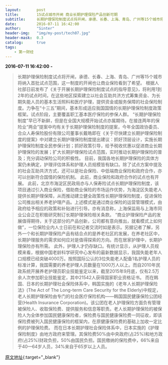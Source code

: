 ```yaml
---
layout:       post
title:        15试点城市开闸 商业长期护理保险产品创新可期 
subtitle:     长期护理保险制度试点将开闸，承德、长春、上海、青岛、广州等15个城市将纳入首批试点范围，这一制度的开闸也让商业保险看到了希望。
date:         2016-07-11 16:42:00
author:       "Sinter"
header-img:   "img/my-post/tech07.jpg"
header-mask:  0.3
catalog:      true
tags:
    - 第一财经
---
```


**2016-07-11 16:42:00**  **-**

> 长期护理保险制度试点将开闸，承德、长春、上海、青岛、广州等15个城市将纳入首批试点范围，这一制度的开闸也让商业保险看到了希望。
根据人社部日前发布了《关于开展长期护理保险制度试点的指导意见》，将利用1到2年的试点时间，在这些地区探索建立以社会互助共济方式筹集资金、为长期失能人员的基本生活照料和医疗护理，提供资金或服务保障的社会保险制度。力争在“十三五”期间，基本形成适应我国国情的长期护理保险制度政策框架。试点阶段，主要覆盖职工基本医疗保险的参保人群。
“长期护理保险制度”早已不新鲜，但是在全国大规模开始试点亦属期待。在接连两年的保险业“两会”提案中均有关于长期护理保险制度的提案，今年全国政协委员、合众人寿保险股份有限公司董事长戴皓即在《关于尽快建立长期护理保险制度的提案》中对建立长期护理保险制度提出建议：抓好顶层设计，实施长期护理保险制度全民参保计划；抓好政策引导，给予税收优惠以促进商业长期护理保险的发展；扩大长期护理保险试点范围，实时推动长期护理保险的普及；充分调动保险公司的积极性。
目前，我国各地长期护理保险的具体方案仍未确定，护理评估体系和护理人员规模皆有缺口。除了试点方案中提及的社会互助共济方式，还可以是社会保险、中低端商业保险和政府合作，亦可以创新符合国情的保险机制。
此前，商业保险和政府合作的试点也有开展。
此前，北京市海淀区民政局亦与人保寿险试点长期护理保险制度，该项目通过引入商业保险，借助商业保险的市场运作优势，为海淀区失能老人提供长期护理保障，从而推动建立健全政策性长期护理保险制度，促进保险公司推出相关养老护理产品。上述模式是通过商业保险的运营管理模式，由政府给予相应的政策和补贴进行引导。亦有消息称，上海保监局与上海市同业公会正在积极研究制订长期护理保险相关条款。
“商业护理保险产品的发展值得期待，关于这部分的产品创新，公司都有意向推出，就看模式上如何做”，一位保险业内人士日前在和记者交流时如是表示。另据记者了解，另外一个和长期护理保险产品有结合点的是养老社区的发展，在养老社区中，长期护理服务的需求如何应对是值得探索的方向。而在居家护理中，长期护理保险亦有所需。
此外，护理人才仍存缺口。有统计显示，从护理人员规模来看，根据中国老龄科学研究中心发布的最新数据显示，我国失能老年人口规模已经突破4000万。按照国际公认的3位失能老人配备1名护理人员的标准计算，我国需要的养老护理人员数量在1000万人以上。而自2010年民政系统开展养老护理员职业技能鉴定以来，截至2015年9月底，仅有2.5万余人次参加职业技能鉴定，其中21542人获得国家职业资格证书。
而在韩国、日本的长期护理社会保险体系中，韩国实施的《老年人长期护理保险法》(The Act of The Long-term Care Security for the Elderly)中规定，老人长期护理保险由专门的社会医疗保险机构——韩国国民健康保险公团经营(Health Insurance Corporation)。该公团在老人护理保险方面负有管理被保险人、收取保险费、提供服务和信息等职责。老人长期护理保险的被保险人为全体参加国民健康保险者，保险费与国民健康保险费一同征收，即该保险费被列入国民健康保险的框架内，在原健康保险费的基础上加收一定比例的护理保险费。
而在日本长期护理社会保险体系中，日本实施的《护理保险制度》由地方政府来管理。其保险费50%由中央政府(占25%)和地方政府(占25%)财政负担，50%由国民负担。国民缴纳的保险费中，66%来自于40—64岁人员，34%来自于65岁以上人员。


[原文地址](http://www.yicai.com/news/5040978.html){:target="_blank"}


